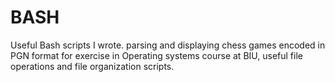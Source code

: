 # BASH
Useful Bash scripts I wrote.
parsing and displaying chess games encoded in PGN format for exercise in Operating systems course at BIU, useful file operations and file organization scripts. 
